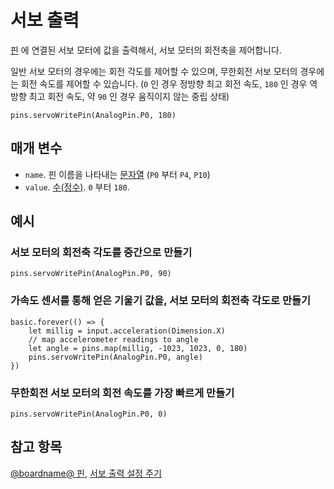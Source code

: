 # 서보 출력

[핀](/device/pins) 에 연결된 서보 모터에 값을 출력해서, 서보 모터의 회전축을 제어합니다.

일반 서보 모터의 경우에는 회전 각도를 제어할 수 있으며, 무한회전 서보 모터의 경우에는 회전 속도를 제어할 수 있습니다. (`0` 인 경우 정방향 최고 회전 속도, `180` 인 경우 역방향 최고 회전 속도, 약 `90` 인 경우 움직이지 않는 중립 상태)

```sig
pins.servoWritePin(AnalogPin.P0, 180)
```

## 매개 변수

* `name`. 핀 이름을 나타내는 [문자열](/types/string) (`P0` 부터 `P4`, `P10`)
* `value`. [수(정수)](/types/number). `0` 부터 `180`.

## 예시

### 서보 모터의 회전축 각도를 중간으로 만들기

```blocks
pins.servoWritePin(AnalogPin.P0, 90)
```

### 가속도 센서를 통해 얻은 기울기 값을, 서보 모터의 회전축 각도로 만들기

```blocks
basic.forever(() => {
    let millig = input.acceleration(Dimension.X)
    // map accelerometer readings to angle
    let angle = pins.map(millig, -1023, 1023, 0, 180)
    pins.servoWritePin(AnalogPin.P0, angle)
})
```

### 무한회전 서보 모터의 회전 속도를 가장 빠르게 만들기

```blocks
pins.servoWritePin(AnalogPin.P0, 0)
```

## 참고 항목

[@boardname@ 핀](/device/pins), [서보 출력 설정 주기](/reference/pins/servo-set-pulse)